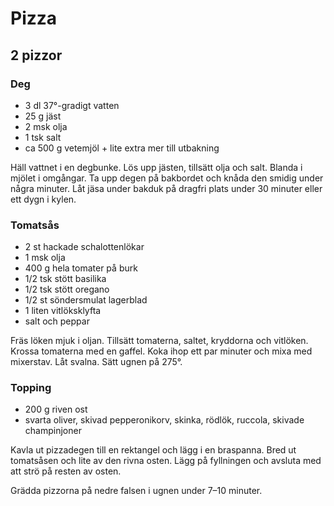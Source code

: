 # Pizza

## 2 pizzor

### Deg

-	3 dl 37°-gradigt vatten
-	25 g jäst
-	2 msk olja
-	1 tsk salt
-	ca 500 g vetemjöl + lite extra mer till utbakning

Häll vattnet i en degbunke. Lös upp jästen, tillsätt olja och salt. Blanda i mjölet i omgångar. Ta upp degen på bakbordet och knåda den smidig under några minuter. Låt jäsa under bakduk på dragfri plats under 30 minuter eller ett dygn i kylen.

### Tomatsås

-	2 st hackade schalottenlökar
-	1 msk olja
-	400 g hela tomater på burk
-	1/2 tsk stött basilika
-	1/2 tsk stött oregano
-	1/2 st söndersmulat lagerblad
-	1 liten vitlöksklyfta
-	salt och peppar

Fräs löken mjuk i oljan. Tillsätt tomaterna, saltet, kryddorna och vitlöken. Krossa tomaterna med en gaffel. Koka ihop ett par minuter och mixa med mixerstav. Låt svalna. Sätt ugnen på 275°.

### Topping

-	200 g riven ost
-	svarta oliver, skivad pepperonikorv, skinka, rödlök, ruccola, skivade champinjoner

Kavla ut pizzadegen till en rektangel och lägg i en braspanna. Bred ut tomatsåsen och lite av den rivna osten. Lägg på fyllningen och avsluta med att strö på resten av osten.

Grädda pizzorna på nedre falsen i ugnen under 7–10 minuter.
